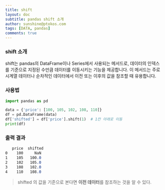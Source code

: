```yaml
---
title: shift
layout: doc
subtitle: pandas shift 소개
author: sunshine@ptokos.com
tags: [DATA, pandas]
comments: true
---
```


### shift 소개
shift는 pandas의 DataFrame이나 Series에서 사용되는 메서드로, 데이터의 인덱스를 기준으로 지정된 수만큼 데이터를 이동시키는 기능을 제공합니다. 이 메서드는 주로 시계열 데이터나 순차적인 데이터에서 이전 또는 이후의 값을 참조할 때 유용합니다.

### 사용법
```python
import pandas as pd

data = {'price': [100, 105, 102, 108, 110]}
df = pd.DataFrame(data)
df['shifted'] = df['price'].shift(1)  # 1칸 아래로 이동
print(df)
```

### 출력 결과
``` css
   price  shifted
0    100     NaN
1    105   100.0
2    102   105.0
3    108   102.0
4    110   108.0
```

> shifted 의 값을 기준으로 본다면 **이전 데이터**를 참조하는 것을 알 수 있다.


